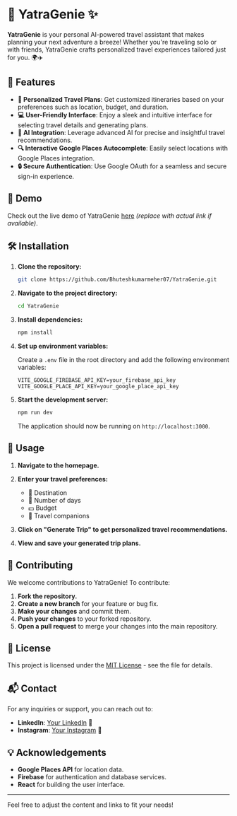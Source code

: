 # 🧳 YatraGenie ✨

**YatraGenie** is your personal AI-powered travel assistant that makes planning your next adventure a breeze! Whether you're traveling solo or with friends, YatraGenie crafts personalized travel experiences tailored just for you. 🌍✈️

## 🌟 Features

- **🎯 Personalized Travel Plans**: Get customized itineraries based on your preferences such as location, budget, and duration.
- **💻 User-Friendly Interface**: Enjoy a sleek and intuitive interface for selecting travel details and generating plans.
- **🤖 AI Integration**: Leverage advanced AI for precise and insightful travel recommendations.
- **🔍 Interactive Google Places Autocomplete**: Easily select locations with Google Places integration.
- **🔒 Secure Authentication**: Use Google OAuth for a seamless and secure sign-in experience.

## 🚀 Demo

Check out the live demo of YatraGenie [here](https://example.com) *(replace with actual link if available)*.

## 🛠️ Installation

1. **Clone the repository:**

   ```sh
   git clone https://github.com/Bhuteshkumarmeher07/YatraGenie.git
   ```

2. **Navigate to the project directory:**

   ```sh
   cd YatraGenie
   ```

3. **Install dependencies:**

   ```sh
   npm install
   ```

4. **Set up environment variables:**

   Create a `.env` file in the root directory and add the following environment variables:

   ```env
   VITE_GOOGLE_FIREBASE_API_KEY=your_firebase_api_key
   VITE_GOOGLE_PLACE_API_KEY=your_google_place_api_key
   ```

5. **Start the development server:**

   ```sh
   npm run dev
   ```

   The application should now be running on `http://localhost:3000`.

## 📖 Usage

1. **Navigate to the homepage.**
2. **Enter your travel preferences:**
   - 📍 Destination
   - 📅 Number of days
   - 💵 Budget
   - 👫 Travel companions

3. **Click on "Generate Trip" to get personalized travel recommendations.**

4. **View and save your generated trip plans.**

## 🤝 Contributing

We welcome contributions to YatraGenie! To contribute:

1. **Fork the repository.**
2. **Create a new branch** for your feature or bug fix.
3. **Make your changes** and commit them.
4. **Push your changes** to your forked repository.
5. **Open a pull request** to merge your changes into the main repository.

## 📜 License

This project is licensed under the [MIT License](LICENSE) - see the file for details.

## 📬 Contact

For any inquiries or support, you can reach out to:

- **LinkedIn**: [Your LinkedIn](https://www.linkedin.com/in/yourprofile) 👔
- **Instagram**: [Your Instagram](https://www.linkedin.com/in/bhutesh-kumar-meher-474992231/) 📸

## 💡 Acknowledgements

- **Google Places API** for location data.
- **Firebase** for authentication and database services.
- **React** for building the user interface.

---

Feel free to adjust the content and links to fit your needs!

